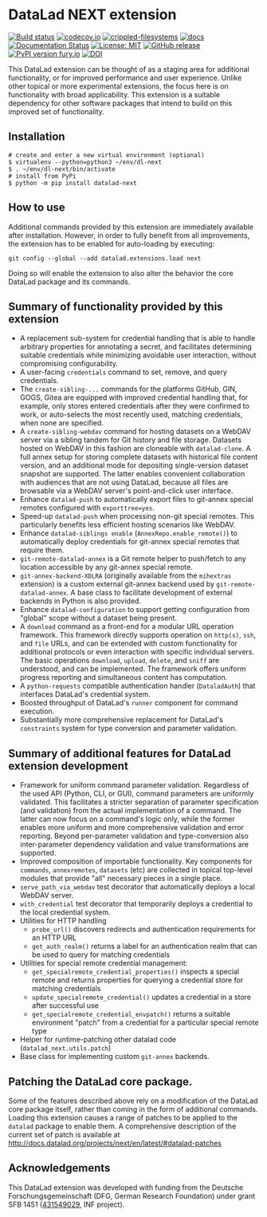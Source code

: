 # DataLad NEXT extension

[![Build status](https://ci.appveyor.com/api/projects/status/dxomp8wysjb7x2os/branch/main?svg=true)](https://ci.appveyor.com/project/mih/datalad-next/branch/main)
[![codecov.io](https://codecov.io/github/datalad/datalad-next/coverage.svg?branch=main)](https://codecov.io/github/datalad/datalad-next?branch=main)
[![crippled-filesystems](https://github.com/datalad/datalad-next/workflows/crippled-filesystems/badge.svg)](https://github.com/datalad/datalad-next/actions?query=workflow%3Acrippled-filesystems)
[![docs](https://github.com/datalad/datalad-next/workflows/docs/badge.svg)](https://github.com/datalad/datalad-next/actions?query=workflow%3Adocs)
[![Documentation Status](https://readthedocs.org/projects/datalad-next/badge/?version=latest)](http://docs.datalad.org/projects/next/en/latest/?badge=latest)
[![License: MIT](https://img.shields.io/badge/License-MIT-yellow.svg)](https://opensource.org/licenses/MIT)
[![GitHub release](https://img.shields.io/github/release/datalad/datalad-next.svg)](https://GitHub.com/datalad/datalad-next/releases/)
[![PyPI version fury.io](https://badge.fury.io/py/datalad-next.svg)](https://pypi.python.org/pypi/datalad-next/)
[![DOI](https://zenodo.org/badge/DOI/10.5281/zenodo.6833099.svg)](https://doi.org/10.5281/zenodo.6833099)

This DataLad extension can be thought of as a staging area for additional
functionality, or for improved performance and user experience. Unlike other
topical or more experimental extensions, the focus here is on functionality
with broad applicability. This extension is a suitable dependency for other
software packages that intend to build on this improved set of functionality.

## Installation

```
# create and enter a new virtual environment (optional)
$ virtualenv --python=python3 ~/env/dl-next
$ . ~/env/dl-next/bin/activate
# install from PyPi
$ python -m pip install datalad-next
```

## How to use

Additional commands provided by this extension are immediately available
after installation. However, in order to fully benefit from all improvements,
the extension has to be enabled for auto-loading by executing:

    git config --global --add datalad.extensions.load next

Doing so will enable the extension to also alter the behavior the core DataLad
package and its commands.

## Summary of functionality provided by this extension

- A replacement sub-system for credential handling that is able to handle arbitrary
  properties for annotating a secret, and facilitates determining suitable
  credentials while minimizing avoidable user interaction, without compromising
  configurability.
- A user-facing `credentials` command to set, remove, and query credentials.
- The `create-sibling-...` commands for the platforms GitHub, GIN, GOGS, Gitea
  are equipped with improved credential handling that, for example, only stores
  entered credentials after they were confirmed to work, or auto-selects the
  most recently used, matching credentials, when none are specified.
- A `create-sibling-webdav` command for hosting datasets on a WebDAV server via
  a sibling tandem for Git history and file storage. Datasets hosted on WebDAV
  in this fashion are cloneable with `datalad-clone`. A full annex setup
  for storing complete datasets with historical file content version, and an
  additional mode for depositing single-version dataset snapshot are supported.
  The latter enables convenient collaboration with audiences that are not using
  DataLad, because all files are browsable via a WebDAV server's point-and-click
  user interface.
- Enhance `datalad-push` to automatically export files to git-annex special
  remotes configured with `exporttree=yes`.
- Speed-up `datalad-push` when processing non-git special remotes. This particularly
  benefits less efficient hosting scenarios like WebDAV.
- Enhance `datalad-siblings enable` (`AnnexRepo.enable_remote()`) to automatically
  deploy credentials for git-annex special remotes that require them.
- `git-remote-datalad-annex` is a Git remote helper to push/fetch to any
  location accessible by any git-annex special remote.
- `git-annex-backend-XDLRA` (originally available from the `mihextras` extension)
  is a custom external git-annex backend used by `git-remote-datalad-annex`. A base
  class to facilitate development of external backends in Python is also provided.
- Enhance `datalad-configuration` to support getting configuration from "global"
  scope without a dataset being present.
- A `download` command as a front-end for a modular URL operation framework.
  This framework directly supports operation on `http(s)`, `ssh`, and `file`
  URLs, and can be extended with custom functionality for additional protocols
  or even interaction with specific individual servers. The basic operations
  `download`, `upload`, `delete`, and `sniff` are understood, and can be
  implemented. The framework offers uniform progress reporting and simultaneous
  content has computation.
- A `python-requests` compatible authentication handler (`DataladAuth`) that
  interfaces DataLad's credential system.
- Boosted throughput of DataLad's `runner` component for command execution.
- Substantially more comprehensive replacement for DataLad's `constraints` system
  for type conversion and parameter validation.

## Summary of additional features for DataLad extension development

- Framework for uniform command parameter validation. Regardless of the used
  API (Python, CLI, or GUI), command parameters are uniformly validated. This
  facilitates a stricter separation of parameter specification (and validation)
  from the actual implementation of a command. The latter can now focus on a
  command's logic only, while the former enables more uniform and more
  comprehensive validation and error reporting. Beyond per-parameter validation
  and type-conversion also inter-parameter dependency validation and value
  transformations are supported.
- Improved composition of importable functionality. Key components for `commands`,
  `annexremotes`, `datasets` (etc) are collected in topical top-level modules that
  provide "all" necessary pieces in a single place.
- `serve_path_via_webdav` test decorator that automatically deploys a local WebDAV
  server.
- `with_credential` test decorator that temporarily deploys a credential to the
  local credential system.
- Utilities for HTTP handling
  - `probe_url()` discovers redirects and authentication requirements for an HTTP
    URL
  - `get_auth_realm()` returns a label for an authentication realm that can be used
    to query for matching credentials
- Utilities for special remote credential management:
  - `get_specialremote_credential_properties()` inspects a special remote and returns
    properties for querying a credential store for matching credentials
  - `update_specialremote_credential()` updates a credential in a store after
    successful use
  - `get_specialremote_credential_envpatch()` returns a suitable environment "patch"
    from a credential for a particular special remote type
- Helper for runtime-patching other datalad code (`datalad_next.utils.patch`)
- Base class for implementing custom `git-annex` backends.

## Patching the DataLad core package.

Some of the features described above rely on a modification of the DataLad core
package itself, rather than coming in the form of additional commands. Loading
this extension causes a range of patches to be applied to the `datalad` package
to enable them. A comprehensive description of the current set of patch is
available at http://docs.datalad.org/projects/next/en/latest/#datalad-patches

## Acknowledgements

This DataLad extension was developed with funding from the Deutsche
Forschungsgemeinschaft (DFG, German Research Foundation) under grant SFB 1451
([431549029](https://gepris.dfg.de/gepris/projekt/431549029), INF project).
